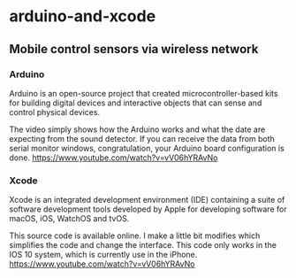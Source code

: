 # arduino-and-xcode
## Mobile control sensors via wireless network

### Arduino
Arduino is an open-source project that created microcontroller-based kits for building digital devices and interactive objects that can sense and control physical devices.

The video simply shows how the Arduino works and what the date are expecting from the sound detector. If you can receive the data from both serial monitor windows, congratulation, your Arduino board configuration is done.
https://www.youtube.com/watch?v=vV06hYRAvNo

### Xcode
Xcode is an integrated development environment (IDE) containing a suite of software development tools developed by Apple for developing software for macOS, iOS, WatchOS and tvOS.

This source code is available online. I make a little bit modifies which simplifies the code and change the interface. This code only works in the IOS 10 system, which is currently use in the iPhone.
https://www.youtube.com/watch?v=vV06hYRAvNo
